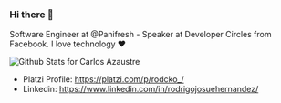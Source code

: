 ### Hi there 👋

Software Engineer at @Panifresh - Speaker at Developer Circles from Facebook. I love technology :heart:

![Github Stats for Carlos Azaustre](https://github-readme-stats.vercel.app/api?username=rodcko&show_icons=true&hide_border=true&title_color=c9d1d9&icon_color=8b949e&bg_color=0d1117)

* Platzi Profile: https://platzi.com/p/rodcko_/
* Linkedin: https://www.linkedin.com/in/rodrigojosuehernandez/

